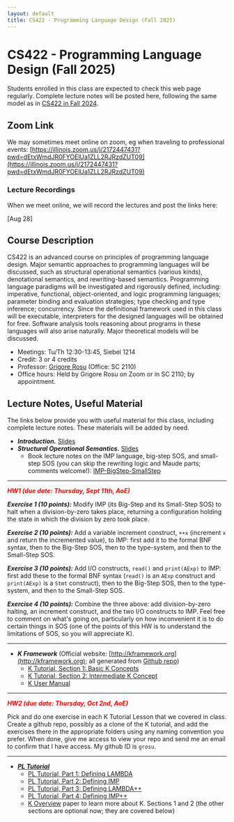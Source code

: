 ```yaml
---
layout: default
title: CS422 - Programming Language Design (Fall 2025)
---
```


# CS422 - Programming Language Design (Fall 2025)

Students enrolled in this class are expected to check this web page regularly. 
Complete lecture notes will be posted here, following the same model as in [CS422 in Fall 2024](https://fsl.cs.illinois.edu/teaching/2024/cs422/).

## Zoom Link

We may sometimes meet online on zoom, eg when traveling to professional events:
[https://illinois.zoom.us/j/2172447431?pwd=dEtxWmdJR0FYOElUa1ZLL2RJRzdZUT09](https://illinois.zoom.us/j/2172447431?pwd=dEtxWmdJR0FYOElUa1ZLL2RJRzdZUT09)

### Lecture Recordings

When we meet online, we will record the lectures and post the links here:

[Aug 28]

## Course Description

CS422 is an advanced course on principles of programming language design. Major semantic approaches to programming languages will be discussed, such as structural operational semantics (various kinds), denotational semantics, and rewriting-based semantics. Programming language paradigms will be investigated and rigorously defined, including: imperative, functional, object-oriented, and logic programming languages; parameter binding and evaluation strategies; type checking and type inference; concurrency. Since the definitional framework used in this class will be executable, interpreters for the designed languages will be obtained for free. Software analysis tools reasoning about programs in these languages will also arise naturally. Major theoretical models will be discussed.

- Meetings: Tu/Th 12:30-13:45, Siebel 1214
- Credit: 3 or 4 credits
- Professor: [Grigore Rosu]({{site.baseurl}}/people/grigore-rosu/index.html) (Office: SC 2110)
- Office hours: Held by Grigore Rosu on Zoom or in SC 2110; by appointment.

## Lecture Notes, Useful Material

The links below provide you with useful material for this class, including complete lecture notes. These materials will be added by need.

- ***Introduction.*** [Slides](CS422-Fall-2025-01.pdf)
- ***Structural Operational Semantics.*** [Slides](CS422-Fall-2025-02-Conventional-Executable-Semantics.pdf)
  - Book lecture notes on the IMP language, big-step SOS, and small-step SOS (you can skip the rewriting logic and Maude parts; comments welcome!): [IMP-BigStep-SmallStep](CS422-Fall-2025-02a-IMP-BigStep-SmallStep.pdf)

---
<b><em><span style="color:red">HW1 (due date: Thursday, Sept 11th, AoE)</span></em></b>

***Exercise 1 (10 points):*** Modify IMP (its Big-Step and its Small-Step SOS) to halt when a division-by-zero takes place, returning a configuration holding the state in which the division by zero took place.

***Exercise 2 (10 points):*** Add a variable increment construct, `++x` (increment `x` and return the incremented value), to IMP: first add it to the formal BNF syntax, then to the Big-Step SOS, then to the type-system, and then to the Small-Step SOS.

***Exercise 3 (10 points):*** Add I/O constructs, `read()` and `print(AExp)` to IMP: first add these to the formal BNF syntax (`read()` is an `AExp` construct and `print(AExp)` is a `Stmt` construct), then to the Big-Step SOS, then to the type-system, and then to the Small-Step SOS.

***Exercise 4 (10 points):*** Combine the three above: add division-by-zero halting, an increment construct, and the two I/O constructs to IMP. Feel free to comment on what's going on, particularly on how inconvenient it is to do certain things in SOS (one of the points of this HW is to understand the limitations of SOS, so you will appreciate K).

---

- ***K Framework*** (Official website: [http://kframework.org](http://kframework.org); all generated from [Github repo](https://github.com/runtimeverification/k/tree/master/k-distribution/k-tutorial))
  - [K Tutorial, Section 1: Basic K Concepts](https://kframework.org/k-distribution/k-tutorial/1_basic/)
  - [K Tutorial, Section 2: Intermediate K Concept](https://kframework.org/k-distribution/k-tutorial/2_intermediate/)
  - [K User Manual](https://kframework.org/docs/user_manual/)
  
---
<b><em><span style="color:red">HW2 (due date: Thursday, Oct 2nd, AoE)</span></em></b>

Pick and do one exercise in each K Tutorial Lesson that we covered in class.  Create a github repo, possibly as a clone of the K tutorial, and add the exercises there in the appropriate folders using any naming convention you prefer.  When done, give me access to view your repo and send me an email to confirm that I have access.  My github ID is `grosu`.

---

- ***[PL Tutorial](https://github.com/runtimeverification/pl-tutorial/tree/master)***
  - [PL Tutorial, Part 1: Defining LAMBDA](https://github.com/runtimeverification/pl-tutorial/tree/master/1_k/1_lambda)
  - [PL Tutorial, Part 2: Defining IMP](https://github.com/runtimeverification/pl-tutorial/tree/master/1_k/2_imp)
  - [PL Tutorial, Part 3: Defining LAMBDA++](https://github.com/runtimeverification/pl-tutorial/tree/master/1_k/3_lambda%2B%2B)
  - [PL Tutorial, Part 4: Defining IMP++](https://github.com/runtimeverification/pl-tutorial/tree/master/1_k/4_imp%2B%2B)
  - [K Overview]({{site.baseurl}}/assets/CS422-K-Overview.pdf) paper to learn more about K. Sections 1 and 2 (the other sections are optional now; they are covered below)
